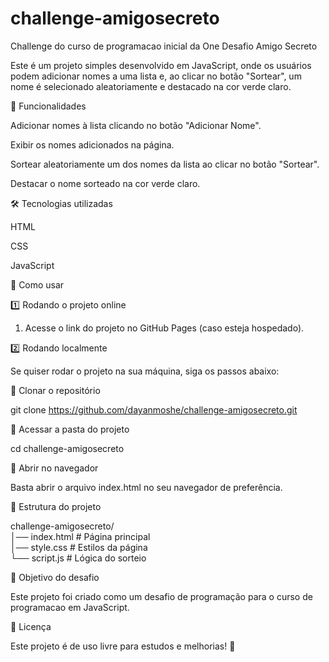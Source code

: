# challenge-amigosecreto

Challenge do curso de programacao inicial da One
Desafio Amigo Secreto

Este é um projeto simples desenvolvido em JavaScript, onde os usuários podem adicionar nomes a uma lista e, ao clicar no botão "Sortear", um nome é selecionado aleatoriamente e destacado na cor verde claro.

🚀 Funcionalidades

Adicionar nomes à lista clicando no botão "Adicionar Nome".

Exibir os nomes adicionados na página.

Sortear aleatoriamente um dos nomes da lista ao clicar no botão "Sortear".

Destacar o nome sorteado na cor verde claro.


🛠️ Tecnologias utilizadas

HTML

CSS

JavaScript


📌 Como usar

1️⃣ Rodando o projeto online

1. Acesse o link do projeto no GitHub Pages (caso esteja hospedado).



2️⃣ Rodando localmente

Se quiser rodar o projeto na sua máquina, siga os passos abaixo:

🔹 Clonar o repositório

git clone https://github.com/dayanmoshe/challenge-amigosecreto.git


🔹 Acessar a pasta do projeto

cd challenge-amigosecreto

🔹 Abrir no navegador

Basta abrir o arquivo index.html no seu navegador de preferência.

📂 Estrutura do projeto

challenge-amigosecreto/  
│── index.html      # Página principal  
│── style.css       # Estilos da página  
└── script.js       # Lógica do sorteio

🎯 Objetivo do desafio

Este projeto foi criado como um desafio de programação para o curso de programacao em JavaScript.

📜 Licença

Este projeto é de uso livre para estudos e melhorias! 🚀
